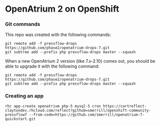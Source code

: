 # OpenAtrium 2 on OpenShift

### Git commands

This repo was created with the following commands:

```
git remote add -f pressflow-drops https://github.com/phase2/openatrium-drops-7.git
git subtree add --prefix php pressflow-drops master --squash
```

When a new OpenAtrium 2 version (like 7.x-2.10) comes out, you should be able to upgrade it with the following command:

```
git remote add -f pressflow-drops https://github.com/phase2/openatrium-drops-7.git
git subtree add --prefix php pressflow-drops master --squash
```

### Creating an app

`rhc app-create openatrium php-5 mysql-5 cron https://cartreflect-claytondev.rhcloud.com/reflect?github=smerrill/openshift-community-pressflow7 --from-code=https://github.com/smerrill/openatrium-7-quickstart.git`
